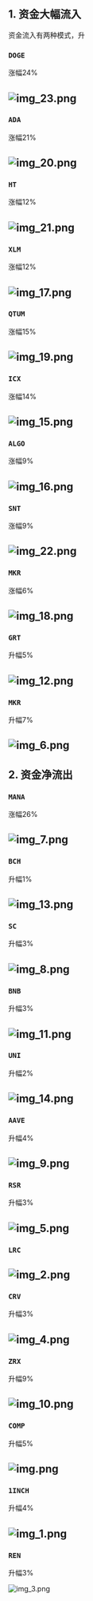 ## 1. 资金大幅流入
资金流入有两种模式，升
### `DOGE`
涨幅24%

![img_23.png](./img_23.png)
------

### `ADA`
涨幅21%

![img_20.png](./img_20.png)
------

### `HT`
涨幅12%

![img_21.png](./img_21.png)
------

### `XLM`
涨幅12%

![img_17.png](./img_17.png)
------

### `QTUM`
涨幅15%

![img_19.png](./img_19.png)
------

### `ICX`
涨幅14%

![img_15.png](./img_15.png)
------


### `ALGO`
涨幅9%

![img_16.png](./img_16.png)
------

### `SNT`
涨幅9%

![img_22.png](./img_22.png)
------

### `MKR`
涨幅6%

![img_18.png](./img_18.png)
------

### `GRT`
升幅5%

![img_12.png](./img_12.png)
------

### `MKR`
升幅7%

![img_6.png](./img_6.png)
------

## 2. 资金净流出
### `MANA`
涨幅26%

![img_7.png](./img_7.png)
------

### `BCH`
升幅1%

![img_13.png](./img_13.png)
------

### `SC`
升幅3%

![img_8.png](./img_8.png)
------

### `BNB`
升幅3%

![img_11.png](./img_11.png)
------

### `UNI`
升幅2%

![img_14.png](./img_14.png)
------

### `AAVE`
升幅4%

![img_9.png](./img_9.png)
------

### `RSR`
升幅3%

![img_5.png](./img_5.png)
------

### `LRC`

![img_2.png](./img_2.png)
------

### `CRV`
升幅3%

![img_4.png](./img_4.png)
------

### `ZRX`
升幅9%

![img_10.png](./img_10.png)
------

### `COMP`
升幅5%

![img.png](./img.png)
------

### `1INCH`
升幅4%

![img_1.png](./img_1.png)
------

### `REN`
升幅3%

![img_3.png](./img_3.png)









